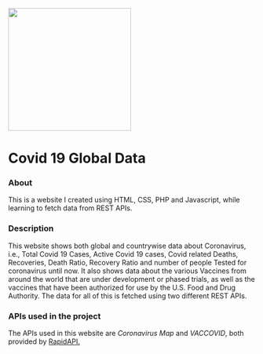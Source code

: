 <img src="https://user-images.githubusercontent.com/54185164/113145623-4522a400-924c-11eb-8748-20df5766e16a.png" height=250/>

<h1>Covid 19 Global Data</h1>
<h3>About</h3>
<p>This is a website I created using HTML, CSS, PHP and Javascript, while learning to fetch data from REST APIs.</p>
<h3>Description</h3>
<p>This website shows both global and countrywise data about Coronavirus, i.e., Total Covid 19 Cases, Active Covid 19 cases, Covid related Deaths, Recoveries, Death Ratio, Recovery Ratio and number of people Tested for coronavirus until now. It also shows data about the various Vaccines from around the world that are under development or phased trials, as well as the vaccines that have been authorized for use by the U.S. Food and Drug Authority. The data for all of this is fetched using two different REST APIs.</p>
<h3>APIs used in the project</h3>
<p>The APIs used in this website are <i>Coronavirus Map</i> and <i>VACCOVID</i>, both provided by <a href='https://rapidapi.com/'>RapidAPI.</a></p>
